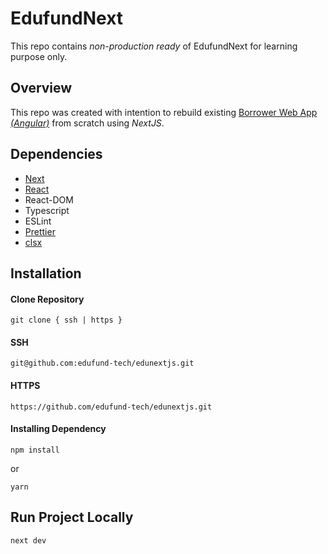 # EdufundNext

This repo contains _non-production ready_ of EdufundNext for learning purpose only.

## Overview

This repo was created with intention to rebuild existing [Borrower Web App _(Angular)_](https://edufund.co.id) from scratch using _NextJS_.

## Dependencies

- [Next](https://nextjs.org/)
- [React](https://reactjs.org/)
- React-DOM
- Typescript
- ESLint
- [Prettier](https://prettier.io/)
- [clsx](https://github.com/lukeed/clsx)

## Installation

#### Clone Repository

```
git clone { ssh | https }
```

#### SSH

```
git@github.com:edufund-tech/edunextjs.git
```

#### HTTPS

```
https://github.com/edufund-tech/edunextjs.git
```

#### Installing Dependency

```
npm install
```

or

```
yarn
```

## Run Project Locally

```
next dev
```
